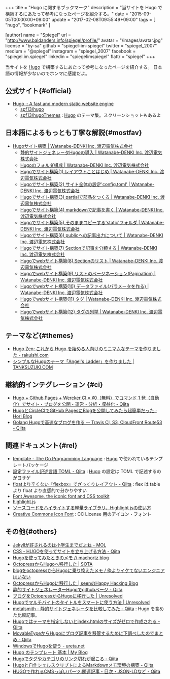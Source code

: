 +++
title       = "Hugo に関するブックマーク"
description = "当サイトを Hugo で構築するにあたって参考になったページを紹介する。"
date        = "2015-09-05T00:00:00+09:00"
update      = "2017-02-08T09:55:49+09:00"
tags        = [ "hugo", "bookmark" ]

[author]
name      = "Spiegel"
url       = "http://www.baldanders.info/spiegel/profile/"
avatar    = "/images/avatar.jpg"
license   = "by-sa"
github    = "spiegel-im-spiegel"
twitter   = "spiegel_2007"
medium    = "@spiegel"
instagram = "spiegel_2007"
facebook  = "spiegel.im.spiegel"
linkedin  = "spiegelimspiegel"
flattr    = "spiegel"
+++

当サイトを [Hugo] で構築するにあたって参考になったページを紹介する。
日本語の情報が少ないのでホンマに感謝だよ。

## 公式サイト{#official}

- [Hugo :: A fast and modern static website engine](https://gohugo.io/)
    - [spf13/hugo](https://github.com/spf13/hugo)
    - [spf13/hugoThemes](https://github.com/spf13/hugoThemes) : [Hugo] のテーマ集。スクリーンショットもあるよ

## 日本語によるもっとも丁寧な解説{#mostfav}

- [Hugoサイト構築 | Watanabe-DENKI Inc. 渡辺電気株式会社](http://wdkk.co.jp/lab/hugo/)
    - [静的サイトジェネレータHugoの導入 | Watanabe-DENKI Inc. 渡辺電気株式会社](http://wdkk.co.jp/note/2015/0714-hugo/)
    - [Hugoのフォルダ構成 | Watanabe-DENKI Inc. 渡辺電気株式会社](http://wdkk.co.jp/note/2015/0715-hugo/)
    - [Hugoでサイト構築(1) レイアウトことはじめ | Watanabe-DENKI Inc. 渡辺電気株式会社](http://wdkk.co.jp/note/2015/0731-hugo/)
    - [Hugoでサイト構築(2) サイト全体の設定'config.toml' | Watanabe-DENKI Inc. 渡辺電気株式会社](http://wdkk.co.jp/note/2015/0807-hugo-config/)
    - [Hugoでサイト構築(3) partialで部品をつくる | Watanabe-DENKI Inc. 渡辺電気株式会社](http://wdkk.co.jp/note/2015/0808-hugo-partial/)
    - [Hugoでサイト構築(4) markdownで記事を書く | Watanabe-DENKI Inc. 渡辺電気株式会社](http://wdkk.co.jp/note/2015/0817-hugo-markdown/)
    - [Hugoでサイト構築(5) そのままコピーする'static'フォルダ | Watanabe-DENKI Inc. 渡辺電気株式会社](http://wdkk.co.jp/note/2015/0818-hugo-static/)
    - [Hugoでサイト構築(6) publicへの記事出力について | Watanabe-DENKI Inc. 渡辺電気株式会社](http://wdkk.co.jp/note/2015/0824-hugo-public/)
    - [Hugoでサイト構築(7) Sectionで記事を分類する | Watanabe-DENKI Inc. 渡辺電気株式会社](http://wdkk.co.jp/note/2015/0831-hugo-section/)
    - [Hugoでwebサイト構築(8) Sectionのリスト | Watanabe-DENKI Inc. 渡辺電気株式会社](http://wdkk.co.jp/note/2015/0914-hugo-section/)
    - [Hugoでwebサイト構築(9) リストのページネーション(Pagination) | Watanabe-DENKI Inc. 渡辺電気株式会社](http://wdkk.co.jp/note/2015/0915-hugo-pagination/)
    - [Hugoでwebサイト構築(10) データファイル(パラメータを作る) | Watanabe-DENKI Inc. 渡辺電気株式会社](http://wdkk.co.jp/note/2015/0917-hugo-datafile/)
    - [Hugoでwebサイト構築(11) タグ | Watanabe-DENKI Inc. 渡辺電気株式会社](http://wdkk.co.jp/note/2015/1030-hugo-tag/)
    - [Hugoでwebサイト構築(12) タグの列挙 | Watanabe-DENKI Inc. 渡辺電気株式会社](http://wdkk.co.jp/note/2015/1112-hugo-tag-enum/)

## テーマなど{#themes}

- [Hugo Zen: これから Hugo を始める人向けのミニマムなテーマを作りました - rakuishi.com](http://rakuishi.com/archives/hugo-zen/)
- [シンプルなHugoのテーマ「Angel's Ladder」を作りました | TANKSUZUKI.COM](http://tanksuzuki.com/post/hugo-theme-angels-ladder/)

## 継続的インテグレーション {#ci}

- [Hugo + Github Pages + Wercker CI = ¥0（無料）でコマンド 1 発（自動化）でサイト・ブログを公開・運営・分析・収益化 - Qiita](http://qiita.com/yoheimuta/items/8a619cac356bed89a4c9)
- [HugoとCircleCIでGitHub PagesにBlogを公開してみたら超簡単だった · Hori Blog](http://hori-ryota.com/blog/create-blog-with-hugo-and-circleci/)
- [Golang Hugoで高速なブログを作る -- Travis CI, S3, CloudFront Route53 - Qiita](http://qiita.com/juntaki/items/8a905e4d2b9c3bb518d4)

## 関連ドキュメント{#rel}

- [template - The Go Programming Language](http://golang.org/pkg/text/template/) : [Hugo] で使われているテンプレートパッケージ
- [設定ファイル記述言語 TOML - Qiita](http://qiita.com/b4b4r07/items/77c327742fc2256d6cbe) : [Hugo] の設定は TOML で記述するのがヨサゲ
- [floatより辛くない「flexbox」でざっくりレイアウト - Qiita](http://qiita.com/hashrock/items/939684b9207dbab1d59e) : flex は table より float より直感的で分かりやすい
- [Font Awesome, the iconic font and CSS toolkit](https://fortawesome.github.io/Font-Awesome/)
- [highlight.js](https://highlightjs.org/)
- [ソースコードをハイライトする軽量ライブラリ、Highlight.jsの使い方](http://syncer.jp/how-to-use-highlightjs)
- [Creative Commons Icon Font](http://cc-icons.github.io/) : CC License 用のアイコン・フォント

## その他{#others}

- [Jekyllが許されるのは小学生までだよね - MOL](http://t32k.me/mol/log/hugo/)
- [CSS - HUGOを使ってサイトを立ち上げる方法 - Qiita](http://qiita.com/syui/items/869538099551f24acbbf)
- [Hugoを使ってみたときのメモ // machortz blog](http://machortz.github.io/posts/usinghugo/)
- [OctopressからHugoへ移行した | SOTA](http://deeeet.com/writing/2014/12/25/hugo/)
- [blogをoctopressからHugoに乗り換えたメモ / 俺よりイケてないエンジニアはいない](http://blog.jigyakkuma.org/2015/02/11/hugo/)
- [OctopressからHugoに移行した | κeenのHappy Hacκing Blog](http://keens.github.io/blog/2014/12/30/migration-from-octopress-to-hugo/)
- [静的サイトジェネレーターHugoでgithubページ - Qiita](http://qiita.com/kmry@github/items/01f68550880dcc6d01fe)
- [ブログをOctopressからHugoに移行した | Unresolved](http://yet.unresolved.xyz/blog/2015/01/04/migrate-blog-to-hugo-from-octopress/)
- [Hugoでマルチバイトのタイトルをスマートに使う方法 | Unresolved](http://yet.unresolved.xyz/blog/2015/01/07/how-to-use-multibyte-title-in-hugo/)
- [metalsmith - 静的サイトジェネレータを比較してみた - Qiita](http://qiita.com/tamano/items/d3be25027c9b80bbfb7a) : Hugo を含めた比較記事。
- [Hugoではテーマを指定しないとindex.htmlのサイズがゼロで作成される - Qiita](http://qiita.com/kakkyz81/items/75bcaace6bcaa38373ba)
- [MovableTypeからHugoにブログ記事を移管するために下調べしたのでまとめ - Qiita](http://qiita.com/DQNEO/items/7c05252fa434c861d938)
- [WindowsでHugoを使う - ureta.net](http://ureta.net/2015/05/hugo-on-windows/)
- [Hugo のテンプレート 基本 | My Blog](http://takunagai.github.io/post/hugo/template/)
- [Hugoでタグやカテゴリのリンク切れが起こる - Qiita](http://qiita.com/_shun_sato_/items/87888fa8425e55b1c758)
- [Hugoと自作シェルスクリプトによるMarkdownメモ環境の構築 - Qiita](http://qiita.com/so1_tsuda/items/c5d375d0b6c5dcb0d0cf)
- [HUGOで作れるCMSっぽいパーツ:関連記事・目次・JSON-LDなど - Qiita](http://qiita.com/y_hokkey/items/f9d8b66b3770a82d4c1c)

[Hugo]: https://gohugo.io/ "Hugo :: A fast and modern static website engine"
